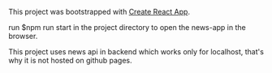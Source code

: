This project was bootstrapped with [Create React App](https://github.com/facebookincubator/create-react-app).

run $npm run start in the project directory to open the news-app in the browser.

This project uses news api in backend which works only for localhost, that's why it is not hosted on github pages.
